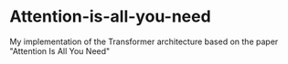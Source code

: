 # Attention-is-all-you-need
My implementation of the Transformer architecture based on the paper "Attention Is All You Need"
